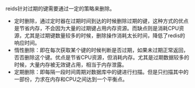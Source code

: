 reids针对过期的键需要通过一定的策略来删除。

* 定时删除，通过定时器在过期时间到达的时候删除过期的键，这种方式的优点是节省内存，不会因为大量的过期键占用内存资源。而缺点则是消耗CPU资源，尤其是过期键数量较多的时候，删除操作消耗太长时间，降低了redis的响应时间。
* 惰性删除：即在每次获取某个键的时候判断是否过期，如果未过期正常返回，否否删除这个键。优点是节省CPU资源，但消耗内存。尤其是过期数据较多的时候，大量内存被无效键占用，相当于内存泄露。
* 定期删除：即每隔一段时间周期对数据库中的键进行扫描。但是只扫描其中的一部份，力求在内存和CPU之间达到一个平衡点。